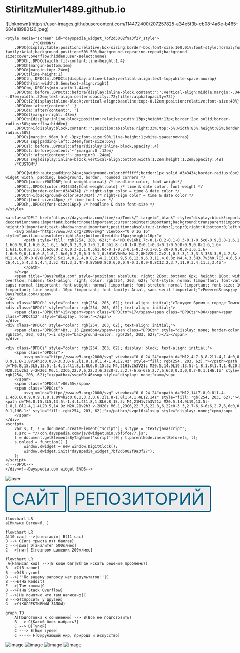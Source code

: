 # StirlitzMuller1489.github.io
<style>
.nav div {
    display: inline-block;
}
</style>
<div class="nav">
<div>
![Unknown](https://user-images.githubusercontent.com/114472400/207257825-a34e5f3b-cb08-4a6e-b465-684a18980120.jpeg)

<!--Dayspedia.com widget--><div class="DPDC" cityid="5720" lang="ru" id="dayspedia_widget_7bf2d5002f9a3f27" host="https://dayspedia.com" ampm="false" nightsign="true" sun="true" style="background-image: url(&quot;https://cdn.dayspedia.com/img/widgets/bg-9.png&quot;); border-color: rgb(255, 255, 255); border-width: 0px; width: auto;">

	<style media="screen" id="dayspedia_widget_7bf2d5002f9a3f27_style">
				/*COMMON*/
		.DPDC{display:table;position:relative;box-sizing:border-box;font-size:100.01%;font-style:normal;font-family:Arial;background-position:50% 50%;background-repeat:no-repeat;background-size:cover;overflow:hidden;user-select:none}
		.DPDCh,.DPDCd{width:fit-content;line-height:1.4}
		.DPDCh{margin-bottom:1em}
		.DPDCd{margin-top:.24em}
		.DPDCt{line-height:1}
		.DPDCth,.DPDCtm,.DPDCts{display:inline-block;vertical-align:text-top;white-space:nowrap}
		.DPDCth{min-width:0.6em;text-align:right}
		.DPDCtm,.DPDCts{min-width:1.44em}
		.DPDCtm::before,.DPDCts::before{display:inline-block;content:':';vertical-align:middle;margin:-.34em 0 0 -.07em;width:.32em;text-align:center;opacity:.72;filter:alpha(opacity=72)}
		.DPDCt12{display:inline-block;vertical-align:baseline;top:-0.12em;position:relative;font-size:40%}
		.DPDCdm::after{content:' '}
		.DPDCda::after{content:', '}
		.DPDCdt{margin-right:.48em}
		.DPDCtn{display:inline-block;position:relative;width:13px;height:13px;border:2px solid;border-radius:50%;overflow:hidden}
		.DPDCtn>i{display:block;content:'';position:absolute;right:33%;top:-5%;width:85%;height:85%;border-radius:50%}
		.DPDCs{margin:.96em 0 0 -3px;font-size:90%;line-height:1;white-space:nowrap}
		.DPDCs sup{padding-left:.24em;font-size:65%}
		.DPDCsl::before,.DPDCsl::after{display:inline-block;opacity:.4}
		.DPDCsl::before{content:'~';margin:0 .12em}
		.DPDCsl::after{content:'~';margin:0 .24em}
		.DPDCs svg{display:inline-block;vertical-align:bottom;width:1.2em;height:1.2em;opacity:.48}
		/*CUSTOM*/
		
		.DPDC{width:auto;padding:24px;background-color:#ffffff;border:1px solid #343434;border-radius:8px} /* widget width, padding, background, border, rounded corners */
		.DPDCh{color:#007DBF;font-weight:normal} /* headline color, font-weight*/
		.DPDCt,.DPDCd{color:#343434;font-weight:bold} /* time & date color, font-weight */
		.DPDCtn{border-color:#343434} /* night-sign color = time & date color */
		.DPDCtn>i{background-color:#343434} /* night-sign color = time & date color */
		.DPDCt{font-size:48px} /* time font-size */
		.DPDCh,.DPDCd{font-size:16px} /* headline & date font-size */
	</style>

	<a class="DPl" href="https://dayspedia.com/time/ru/Tomsk/" target="_blank" style="display:block!important;text-decoration:none!important;border:none!important;cursor:pointer!important;background:transparent!important;line-height:0!important;text-shadow:none!important;position:absolute;z-index:1;top:0;right:0;bottom:0;left:0">
		<svg xmlns="http://www.w3.org/2000/svg" viewbox="0 0 16 16" style="position:absolute;right:8px;bottom:0;width:16px;height:16px">
			<path style="fill: rgb(254, 203, 62);" d="M0,0v16h1.7c-0.1-0.2-0.1-0.3-0.1-0.5c0-0.9,0.8-1.6,1.6-1.6c0.9,0,1.6,0.8,1.6,1.6c0,0.2,0,0.3-0.1,0.5h1.8 c-0.1-0.2-0.1-0.3-0.1-0.5c0-0.9,0.8-1.6,1.6-1.6s1.6,0.8,1.6,1.6c0,0.2,0,0.3-0.1,0.5h1.8c-0.1-0.2-0.1-0.3-0.1-0.5 c0-0.9,0.8-1.6,1.6-1.6c0.9,0,1.6,0.8,1.6,1.6c0,0.2,0,0.3-0.1,0.5H16V0H0z M4.2,8H2V2h2.2c2.1,0,3.3,1.3,3.3,3S6.3,8,4.2,8z M11.4,6.3h-0.8V8H9V2h2.5c1.4,0,2.4,0.8,2.4,2.1C13.9,5.6,12.9,6.3,11.4,6.3z M4.4,3.5H3.7v3h0.7C5.4,6.5,6,6,6,5 C6,4.1,5.4,3.5,4.4,3.5z M11.3,3.4h-0.8V5h0.8c0.6,0,0.9-0.3,0.9-0.8C12.2,3.7,11.9,3.4,11.3,3.4z">
			</path>
		</svg>
		<span title="DaysPedia.com" style="position: absolute; right: 28px; bottom: 6px; height: 10px; width: 60px; overflow: hidden; text-align: right; color: rgb(254, 203, 62); font-style: normal !important; font-variant-caps: normal !important; font-weight: normal !important; font-stretch: normal !important; font-size: 10px !important; line-height: 10px !important; font-family: Arial, sans-serif !important;">Powered&nbsp;by DaysPedia.com</span>
	</a>
	<div class="DPDCh" style="color: rgb(254, 203, 62); text-align: initial;">Текущее Время в городе Томск</div>
	<div class="DPDCt" style="color: rgb(254, 203, 62); text-align: initial;">
		<span class="DPDCth">15</span><span class="DPDCtm">17</span><span class="DPDCts">00</span><span class="DPDCt12" style="display: none;"></span>
	</div>
	<div class="DPDCd" style="color: rgb(254, 203, 62); text-align: initial;">
		<span class="DPDCdt">Вт., 13 Декабря</span><span class="DPDCtn" style="display: none; border-color: rgb(254, 203, 62);"><i style="background-color: rgb(254, 203, 62);"></i></span>
	</div>
	
	<div class="DPDCs" style="color: rgb(254, 203, 62); display: block; text-align: initial;">
		<span class="DPDCsr">
			<svg xmlns="http://www.w3.org/2000/svg" viewbox="0 0 24 24"><path d="M12,4L7.8,8.2l1.4,1.4c0,0,0.9-0.9,1.8-1.8V14h2c0,0,0-3.3,0-6.2l1.8,1.8l1.4-1.4L12,4z" style="fill: rgb(254, 203, 62);"></path><path d="M6.8,15.3L5,13.5l-1.4,1.4l1.8,1.8L6.8,15.3z M4,21H1v2h3V21z M20.5,14.9L19,13.5l-1.8,1.8l1.4,1.4L20.5,14.9z M20,21v2h3 v-2H20z M6.1,23C6,22.7,6,22.3,6,22c0-3.3,2.7-6,6-6s6,2.7,6,6c0,0.3,0,0.7-0.1,1H6.1z" style="fill: rgb(254, 203, 62);"></path></svg>09:46<sup style="display: none;">am</sup>
		</span>
		<span class="DPDCsl">06:55</span>
		<span class="DPDCss">
			<svg xmlns="http://www.w3.org/2000/svg" viewbox="0 0 24 24"><path d="M12,14L7.8,9.8l1.4-1.4c0,0,0.9,0.9,1.8,1.8V4h2c0,0,0,3.3,0,6.2l1.8-1.8l1.4,1.4L12,14z" style="fill: rgb(254, 203, 62);"></path><path d="M6.8,15.3L5,13.5l-1.4,1.4l1.8,1.8L6.8,15.3z M4,21H1v2h3V21z M20.5,14.9L19,13.5l-1.8,1.8l1.4,1.4L20.5,14.9z M20,21v2h3 v-2H20z M6.1,23C6,22.7,6,22.3,6,22c0-3.3,2.7-6,6-6s6,2.7,6,6c0,0.3,0,0.7-0.1,1H6.1z" style="fill: rgb(254, 203, 62);"></path></svg>16:41<sup style="display: none;">pm</sup>
		</span>
	</div>
	<script>
		var s, t; s = document.createElement("script"); s.type = "text/javascript";
		s.src = "//cdn.dayspedia.com/js/dwidget.min.vbf5fce77.js";
		t = document.getElementsByTagName('script')[0]; t.parentNode.insertBefore(s, t);
		s.onload = function() {
			window.dwidget = new window.DigitClock();
			window.dwidget.init("dayspedia_widget_7bf2d5002f9a3f27");
		};
	</script>
	<!--/DPDC-->
	</div><!--Dayspedia.com widget ENDS-->
	
![layer](https://user-images.githubusercontent.com/114472400/207258011-a295ec79-dda2-4cc5-8843-ae7b844072d1.png)
</div>
	
<style>
.button_1670312305034 {
    display: inline-block !important;
    text-decoration: none !important;
    background-color: #eaeaea !important;
    color: #006089 !important;
    border: 4px solid #006089 !important;
    border-radius: 7px !important;
    font-size: 53px !important;
    padding: 5px 17px !important; 
    transition: all 0.2s ease !important;
}
.button_1670312305034:hover{
    text-decoration: none !important; 
    background-color: #437efd !important;
    color: #000000 !important;
    border-color: #006089 !important;
}
</style>
<a href="https://stirlitzmuller1489.github.io/" class="button_1670312305034" target="_blank">
  САЙТ
</a>

<style>
.button_1670312305034 {
    display: inline-block !important;
    text-decoration: none !important;
    background-color: #eaeaea !important;
    color: #006089 !important;
    border: 4px solid #006089 !important;
    border-radius: 7px !important;
    font-size: 53px !important;
    padding: 5px 17px !important; 
    transition: all 0.2s ease !important;
}
.button_1670312305034:hover{
    text-decoration: none !important; 
    background-color: #437efd !important;
    color: #000000 !important;
    border-color: #006089 !important;
}
</style>
<a href="https://github.com/StirlitzMuller1489/StirlitzMuller1489.github.io/blob/main/README.md" class="button_1670312305034" target="_blank">
  РЕПОЗИТОРИЙ
</a>


```mermaid
flowchart LR
a[Мильке Евгений. ]
```

```mermaid
flowchart LR
A[10 сас] -->|отестацiя| B(11 сас)
B --> C{игэ трыста пят баллав}
C -->|дыа| D[аналитег 500к/мес]
C -->|нит| E[гозпром цылевик 200к/мес]
```

```mermaid
flowchart LR
 A{Написал код} -->|В коде баг|B(Где искать решение проблемы?)
B -->C(В запое)
B -->D(В гугле)
D -->|''По вашему запросу нет результатов''|C
B -->E(На Reddit)
E -->|Там хохлы|C
B -->F(На Stack Overflow)
F -->|Не понятно что там написано|C
B -->G(Спросить у друзей)
G -->Y(КОЛЛЕКТИВНЫЙ ЗАПОЙ)
```
```mermaid
graph TD
    A[Подготовка к сочинению] --> B(Все не подготовить)
    B --> C{Какой блок выбрать?}
    C --> D[Тупой]
    C ---> E[Еще тупее]
    C ----> F[Окружающий мир, природа и искусство]
```
![image](https://user-images.githubusercontent.com/114472400/205867761-af4a4b39-75e9-421b-8c80-c3244f50ea24.png)
![image](https://user-images.githubusercontent.com/114472400/205867846-2d0ddba2-3c92-4235-bcc7-13aa2024cafe.png)
![image](https://user-images.githubusercontent.com/114472400/205867980-24160cc6-da73-43cb-8631-270625c4181e.png)
![image](https://user-images.githubusercontent.com/114472400/205869024-7f35184c-07aa-4b0c-945c-4aaa3a9c6a72.png)


  
